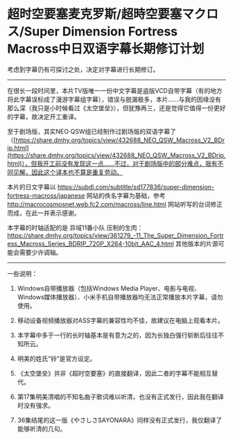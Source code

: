 # 超时空要塞麦克罗斯/超時空要塞マクロス/Super Dimension Fortress Macross中日双语字幕长期修订计划

考虑到字幕仍有可探讨之处，决定对字幕进行长期修订。

----

在很长一段时间里，本片TV版唯一一份中文字幕是盗版VCD自带字幕（有的地方将此字幕误标成了漫游字幕组字幕），错误与脱漏极多，本片……与我的因缘没有那么深（我只是小时候看过《太空堡垒》），但犹豫再三，还是觉得它值得一份更好的字幕，故决定开工重译。

至于剧场版，其实NEO·QSW组已经制作过剧场版的双语字幕了（[https://share.dmhy.org/topics/view/432688_NEO_QSW_Macross_V2_BDrip.html](https://share.dmhy.org/topics/view/432688_NEO_QSW_Macross_V2_BDrip.html)），但我开工前没有发现这一点……不过，对于剧场版中的部分难点，我有不同见解，因此这个译本也不算是重复劳动。

本片的日文字幕以 https://subdl.com/subtitle/sd177836/super-dimension-fortress-macross/japanese 网站的佚名字幕为基础，参考 http://macrocosmosnet.web.fc2.com/macross/line.html 网站听写的台词修正而成，在此一并表示感谢。

本字幕的时轴适配的是 异域11番小队 压制的生肉：https://share.dmhy.org/topics/view/361279_-11_The_Super_Dimension_Fortress_Macross_Series_BDRIP_720P_X264-10bit_AAC_4.html 其他版本的片源可能会需要少许调轴。

________

一些说明：

1. Windows自带播放器（包括Windows Media Player、电影与电视、Windows媒体播放器）、小米手机自带播放器均无法正常播放本片字幕，请勿使用。

2. 移动设备视频播放器对ASS字幕的兼容性均不佳，故建议在电脑上观看本片。

3. 本字幕中多于一行的长时轴基本是有意为之的，因为长独白强行斩断后往往不知所云。

4. 明美的姓氏“铃”是官方设定。

5. 《太空堡垒》并非《超时空要塞》的直接翻译，因此二者的字幕不能相互替代。

6. 第17集明美清唱的不知名曲子歌词难以听清，也没有正式发行，因此我在翻译时没有强求。

7. 36集结尾的这一版《やさしさSAYONARA》同样没有正式发行，我仅翻译了能够听清的几句。
